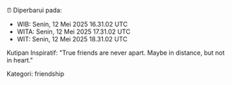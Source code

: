 ⏰ Diperbarui pada:
- WIB: Senin, 12 Mei 2025 16.31.02 UTC
- WITA: Senin, 12 Mei 2025 17.31.02 UTC
- WIT: Senin, 12 Mei 2025 18.31.02 UTC

Kutipan Inspiratif:
"True friends are never apart. Maybe in distance, but not in heart."


Kategori: friendship

